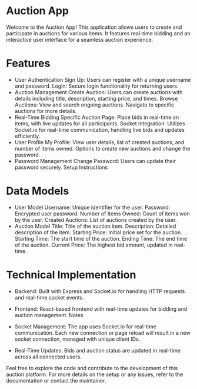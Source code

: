# Auction App

Welcome to the Auction App! This application allows users to create and participate in auctions for various items. It features real-time bidding and an interactive user interface for a seamless auction experience.

# Features

- User Authentication
Sign Up: Users can register with a unique username and password.
Login: Secure login functionality for returning users.
- Auction Management
Create Auction: Users can create auctions with details including title, description, starting price, and times.
Browse Auctions: View and search ongoing auctions. Navigate to specific auctions for more details.
- Real-Time Bidding
Specific Auction Page: Place bids in real-time on items, with live updates for all participants.
Socket Integration: Utilizes Socket.io for real-time communication, handling live bids and updates efficiently.
- User Profile
My Profile: View user details, list of created auctions, and number of items owned. Options to create new auctions and change the password.
- Password Management
Change Password: Users can update their password securely.
Setup Instructions

# Data Models

- User Model
Username: Unique identifier for the user.
Password: Encrypted user password.
Number of Items Owned: Count of items won by the user.
Created Auctions: List of auctions created by the user.
- Auction Model
Title: Title of the auction item.
Description: Detailed description of the item.
Starting Price: Initial price set for the auction.
Starting Time: The start time of the auction.
Ending Time: The end time of the auction.
Current Price: The highest bid amount, updated in real-time.

# Technical Implementation
- Backend: Built with Express and Socket.io for handling HTTP requests and real-time socket events.
- Frontend: React-based frontend with real-time updates for bidding and auction management.
Notes

- Socket Management: The app uses Socket.io for real-time communication. Each new connection or page reload will result in a new socket connection, managed with unique client IDs.
- Real-Time Updates: Bids and auction status are updated in real-time across all connected users.

Feel free to explore the code and contribute to the development of this auction platform. For more details on the setup or any issues, refer to the documentation or contact the maintainer.